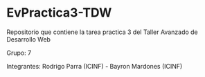 # EvPractica3-TDW

Repositorio que contiene la tarea practica 3 del Taller Avanzado de Desarrollo Web

Grupo: 7

Integrantes: Rodrigo Parra (ICINF) - Bayron Mardones (ICINF)
